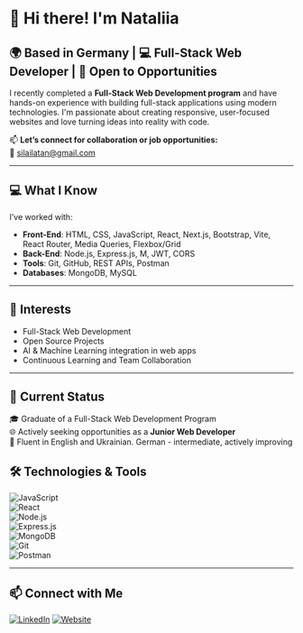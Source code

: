 # 👋 Hi there! I'm Nataliia

## 🌍 Based in Germany | 💻 Full-Stack Web Developer | 🤝 Open to Opportunities

I recently completed a **Full-Stack Web Development program** and have hands-on experience with building full-stack applications using modern technologies. I'm passionate about creating responsive, user-focused websites and love turning ideas into reality with code.

📫 **Let’s connect for collaboration or job opportunities:**  
📧 [silailatan@gmail.com](mailto:silailatan@gmail.com)

---

## 💻 What I Know

I’ve worked with:

- **Front-End**: HTML, CSS, JavaScript, React, Next.js, Bootstrap, Vite, React Router, Media Queries, Flexbox/Grid   
- **Back-End**: Node.js, Express.js, M, JWT, CORS  
- **Tools**: Git, GitHub, REST APIs, Postman  
- **Databases**: MongoDB, MySQL

---

## 🚀 Interests

- Full-Stack Web Development  
- Open Source Projects  
- AI & Machine Learning integration in web apps  
- Continuous Learning and Team Collaboration

---

## 💼 Current Status

🎓 Graduate of a Full-Stack Web Development Program  
🌐 Actively seeking opportunities as a **Junior Web Developer**  
💬 Fluent in English and Ukrainian. German - intermediate, actively improving

## 🛠️ Technologies & Tools

![JavaScript](https://img.shields.io/badge/-JavaScript-F7DF1E?logo=javascript&logoColor=white&style=flat)  
![React](https://img.shields.io/badge/-React-61DAFB?logo=react&logoColor=white&style=flat)  
![Node.js](https://img.shields.io/badge/-Node.js-339933?logo=node.js&logoColor=white&style=flat)  
![Express.js](https://img.shields.io/badge/-Express.js-000000?logo=express&logoColor=white&style=flat)  
![MongoDB](https://img.shields.io/badge/-MongoDB-47A248?logo=mongodb&logoColor=white&style=flat)  
![Git](https://img.shields.io/badge/-Git-F05032?logo=git&logoColor=white&style=flat)  
![Postman](https://img.shields.io/badge/-Postman-FF6C37?logo=postman&logoColor=white&style=flat)

---

## 📫 Connect with Me

[![LinkedIn](https://img.shields.io/badge/-LinkedIn-blue?logo=linkedin&logoColor=white&style=flat)](https://linkedin.com/in/yourprofile)
[![Website](https://img.shields.io/badge/-Portfolio-000000?logo=code&logoColor=white&style=flat)](https://yourwebsite.com)
